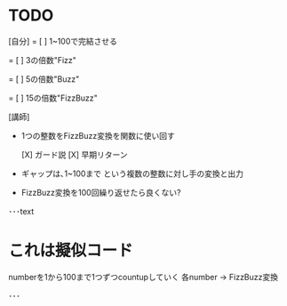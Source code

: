 TODO
==========================
[自分]
= [ ] 1~100で完結させる


= [ ] 3の倍数"Fizz"


= [ ] 5の倍数"Buzz"


= [ ] 15の倍数"FizzBuzz"

[講師]

- 1つの整数をFizzBuzz変換を関数に使い回す

    [X] ガード説
    [X] 早期リターン
- ギャップは､1~100まで という複数の整数に対し手の変換と出力
- FizzBuzz変換を100回繰り返せたら良くない?

･･･text
# これは擬似コード
numberを1から100まで1つずつcountupしていく
    各number -> FizzBuzz変換

･･･
